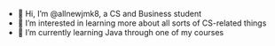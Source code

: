 - 👋 Hi, I’m @allnewjmk8, a CS and Business student
- 👀 I’m interested in learning more about all sorts of CS-related things
- 🌱 I’m currently learning Java through one of my courses

<!---
allnewjmk8/allnewjmk8 is a ✨ special ✨ repository because its `README.md` (this file) appears on your GitHub profile.
You can click the Preview link to take a look at your changes.
--->
